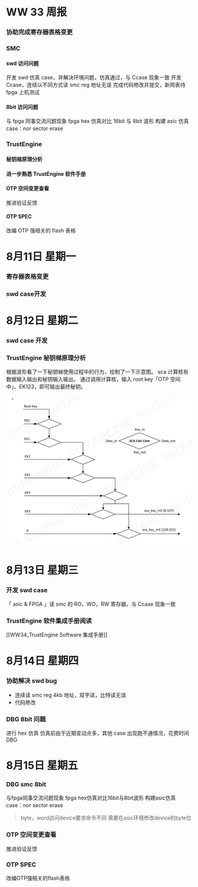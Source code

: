 # WW 33 周报

### 协助完成寄存器表格变更

### SMC

#### swd 访问问题

开发 swd 仿真 case，并解决环境问题，仿真通过，与 Ccase 现象一致
开发 Ccase，连续以不同方式读 smc reg 地址无误
完成代码修改并提交，新网表待 fpga 上机测试

#### 8bit 访问问题

与 fpga 同事交流问题现象
fpga hex 仿真对比 16bit 与 8bit 波形
构建 asic 仿真 case：nor sector erase

### TrustEngine

#### 秘钥梯原理分析

#### 进一步熟悉 TrustEngine 软件手册

#### OTP 空间变更查看

推进验证反馈

#### OTP SPEC

改编 OTP 强相关的 flash 表格


# 8月11日 星期一


### 寄存器表格变更
### swd case开发

# 8月12日 星期二


### swd case 开发

### TrustEngine 秘钥梯原理分析

根据波形看了一下秘钥梯使用过程中的行为，绘制了一下示意图。
sca 计算核有数据输入输出和秘钥输入输出。
通过调用计算核，输入 root key「OTP 空间中」、EK123，即可输出最终秘钥。

![](https://raw.githubusercontent.com/lllincx/IMG/master/Snipaste_2025-08-12_16-38-52.png)


# 8月13日 星期三


### 开发 swd case

「 asic & FPGA 」读 smc 的 RO，WO，RW 寄存器，与 Ccase 现象一致

### TrustEngine 软件集成手册阅读

[[WW34_TrustEngine Software 集成手册]]


# 8月14日 星期四


### 协助解决 swd bug

- 连续读 smc reg 4kb 地址，双字读，比特读无误
- 代码修改

### DBG 8bit 问题

进行 hex 仿真
仿真前由于近期变动点多，其他 case 出现跑不通情况，花费时间 DBG


# 8月15日 星期五


### DBG smc 8bit

与fpga同事交流问题现象
fpga hex仿真对比16bit与8bit波形
构建asic仿真case：nor sector erase

> byte，word访问device要求命令不同
> 需要在asic环境修改device的byte位

### OTP 空间变更查看

推进验证反馈

### OTP SPEC

改编OTP强相关的flash表格

